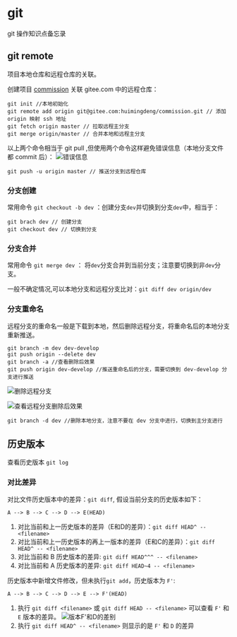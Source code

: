 # git #
git 操作知识点备忘录

## git remote ##
项目本地仓库和远程仓库的关联。

创建项目 [commission](https://gitee.com/huimingdeng/commission "commission") 关联 gitee.com 中的远程仓库：

	git init //本地初始化
	git remote add origin git@gitee.com:huimingdeng/commission.git // 添加 origin 映射 ssh 地址
	git fetch origin master // 拉取远程主分支
	git merge origin/master // 合并本地和远程主分支
	
以上两个命令相当于 git pull ,但使用两个命令这样避免错误信息（本地分支文件都 commit 后）：
![错误信息](https://i.imgur.com/I2Y2hh3.png)

	git push -u origin master // 推送分支到远程仓库


### 分支创建 ###
常用命令 `git checkout -b dev` ：创建分支`dev`并切换到分支`dev`中，相当于：

	git brach dev // 创建分支
	git checkout dev // 切换到分支

### 分支合并 ###
常用命令 `git merge dev` ： 将`dev`分支合并到当前分支；注意要切换到非`dev`分支。

一般不确定情况,可以本地分支和远程分支比对：`git diff dev origin/dev`

### 分支重命名 ###
远程分支的重命名一般是下载到本地，然后删除远程分支，将重命名后的本地分支重新推送。

	git branch -m dev dev-develop
	git push origin --delete dev 
	git branch -a //查看删除后效果
	git push origin dev-develop //推送重命名后的分支，需要切换到 dev-develop 分支进行推送

![删除远程分支](https://i.imgur.com/PGOerWL.png)

![查看远程分支删除后效果](https://i.imgur.com/8B0M0Gj.png)

	git branch -d dev //删除本地分支，注意不要在 dev 分支中进行，切换到主分支进行

## 历史版本 ##
查看历史版本 `git log` 

### 对比差异 ###
对比文件历史版本中的差异：`git diff`, 假设当前分支的历史版本如下：

	A --> B --> C --> D --> E(HEAD)

1. 对比当前和上一历史版本的差异（E和D的差异）：`git diff HEAD^ -- <filename>`
2. 对比当前和上一历史版本的再上一版本的差异（E和C的差异）：`git diff HEAD^ -- <filename>`
3. 对比当前和 B 历史版本的差异: `git diff HEAD^^^ -- <filename>`
4. 对比当前和 A 历史版本的差异: `git diff HEAD~4 -- <filename>`

历史版本中新增文件修改，但未执行`git add`，历史版本为 `F'`:

	A --> B --> C --> D --> E --> F'(HEAD)

1. 执行 `git diff <filename>` 或 `git diff HEAD -- <filename>` 可以查看 `F'` 和 `E` 版本的差异。
![版本F'和D的差别](https://i.imgur.com/EgiWhzB.png)
2. 执行 `git diff HEAD^ -- <filename>` 则显示的是 `F'` 和 `D` 的差异



